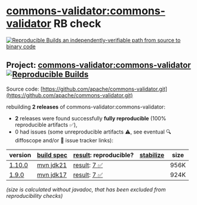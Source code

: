 [commons-validator:commons-validator](https://central.sonatype.com/artifact/commons-validator/commons-validator/versions) RB check
=======

[![Reproducible Builds](https://reproducible-builds.org/images/logos/rb.svg) an independently-verifiable path from source to binary code](https://reproducible-builds.org/)

## Project: [commons-validator:commons-validator](https://central.sonatype.com/artifact/commons-validator/commons-validator/versions) [![Reproducible Builds](https://img.shields.io/endpoint?url=https://raw.githubusercontent.com/jvm-repo-rebuild/reproducible-central/master/content/org/apache/commons/commons-validator/badge.json)](https://github.com/jvm-repo-rebuild/reproducible-central/blob/master/content/org/apache/commons/commons-validator/README.md)

Source code: [https://github.com/apache/commons-validator.git](https://github.com/apache/commons-validator.git)

rebuilding **2 releases** of commons-validator:commons-validator:
- **2** releases were found successfully **fully reproducible** (100% reproducible artifacts :white_check_mark:),
- 0 had issues (some unreproducible artifacts :warning:, see eventual :mag: diffoscope and/or :memo: issue tracker links):

| version | [build spec](/BUILDSPEC.md) | [result](https://reproducible-builds.org/docs/jvm/): reproducible? | [stabilize](https://github.com/google/oss-rebuild/blob/main/cmd/stabilize/README.md) | size |
| -- | --------- | ------ | ------ | -- |
| [1.10.0](https://central.sonatype.com/artifact/commons-validator/commons-validator/1.10.0/pom) | [mvn jdk21](commons-validator-1.10.0.buildspec) | [result](commons-validator-1.10.0.buildinfo): [7 :white_check_mark: ](commons-validator-1.10.0.buildcompare) | | 956K |
| [1.9.0](https://central.sonatype.com/artifact/commons-validator/commons-validator/1.9.0/pom) | [mvn jdk17](commons-validator-1.9.0.buildspec) | [result](commons-validator-1.9.0.buildinfo): [7 :white_check_mark: ](commons-validator-1.9.0.buildcompare) | | 924K |

<i>(size is calculated without javadoc, that has been excluded from reproducibility checks)</i>
